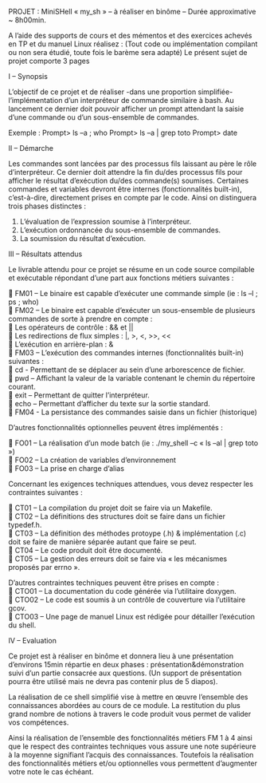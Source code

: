 
PROJET : MiniSHell « my_sh » – à réaliser en binôme – Durée approximative ~ 8h00min.


  A l’aide des supports de cours et des mémentos et des exercices achevés en TP et du manuel Linux réalisez :
(Tout code ou implémentation compilant ou non sera étudié, toute fois le barème sera adapté)
Le présent sujet de projet comporte 3 pages

I – Synopsis

  L’objectif de ce projet et de réaliser -dans une proportion simplifiée- l’implémentation d’un interpréteur de commande
similaire à bash. Au lancement ce dernier doit pouvoir afficher un prompt attendant la saisie d’une commande ou d’un
sous-ensemble de commandes.

Exemple :
Prompt> ls –a ; who Prompt> ls –a | grep toto
Prompt> date

II – Démarche

  Les commandes sont lancées par des processus fils laissant au père le rôle d’interpréteur. Ce dernier doit attendre la
fin du/des processus fils pour afficher le résultat d’exécution du/des commande(s) soumises. Certaines commandes
et variables devront être internes (fonctionnalités built-in), c’est-à-dire, directement prises en compte par le code.
Ainsi on distinguera trois phases distinctes :

  1. L’évaluation de l’expression soumise à l’interpréteur. <br/>
  2. L’exécution ordonnancée du sous-ensemble de commandes. <br/>
  3. La soumission du résultat d’exécution. <br/>


III – Résultats attendus

  Le livrable attendu pour ce projet se résume en un code source compilable et exécutable répondant d’une part aux
fonctions métiers suivantes :

   FM01 – Le binaire est capable d’exécuter une commande simple (ie : ls –l ; ps ; who) <br/>
   FM02 – Le binaire est capable d’exécuter un sous-ensemble de plusieurs commandes de sorte à prendre en
  compte : <br/>
     Les opérateurs de contrôle : && et ||  <br/>
     Les redirections de flux simples : |, >, <, >>, << <br/>
     L’exécution en arrière-plan : & <br/>
   FM03 – L’exécution des commandes internes (fonctionnalités built-in) suivantes : <br/>
   cd - Permettant de se déplacer au sein d’une arborescence de fichier. <br/>
   pwd – Affichant la valeur de la variable contenant le chemin du répertoire courant. <br/>
   exit – Permettant de quitter l’interpréteur. <br/>
   echo – Permettant d’afficher du texte sur la sortie standard. <br/>
   FM04 - La persistance des commandes saisie dans un fichier (historique) <br/>
  
D’autres fonctionnalités optionnelles peuvent êtres implémentés : <br/>

   FO01 – La réalisation d’un mode batch (ie : ./my_shell –c « ls –al | grep toto ») <br/>
   FO02 – La création de variables d’environnement <br/>
   FO03 – La prise en charge d’alias  <br/>

Concernant les exigences techniques attendues, vous devez respecter les contraintes suivantes : <br/>

   CT01 – La compilation du projet doit se faire via un Makefile. <br/>
   CT02 – La définitions des structures doit se faire dans un fichier typedef.h. <br/>
   CT03 – La définition des méthodes protoype (.h) & implémentation (.c) doit se faire de manière séparée autant 
  que faire se peut. <br/>
   CT04 – Le code produit doit être documenté. <br/>
   CT05 – La gestion des erreurs doit se faire via « les mécanismes proposés par errno ».<br/>
  
D’autres contraintes techniques peuvent être prises en compte : <br/>
   CTO01 – La documentation du code générée via l’utilitaire doxygen. <br/>
   CTO02 – Le code est soumis à un contrôle de couverture via l’utilitaire gcov. <br/>
   CTO03 – Une page de manuel Linux est rédigée pour détailler l’exécution du shell. <br/>
  
IV – Evaluation

  Ce projet est à réaliser en binôme et donnera lieu à une présentation d’environs 15min répartie en deux phases :
présentation&démonstration suivi d’un partie consacrée aux questions. (Un support de présentation pourra être utilisé
mais ne devra pas contenir plus de 5 diapos).<br/>

  La réalisation de ce shell simplifié vise à mettre en œuvre l’ensemble des connaissances abordées au cours de ce
module. La restitution du plus grand nombre de notions à travers le code produit vous permet de valider vos
compétences.  <br/>

  Ainsi la réalisation de l’ensemble des fonctionnalités métiers FM 1 à 4 ainsi que le respect des contraintes techniques
vous assure une note supérieure à la moyenne signifiant l’acquis des connaissances. Toutefois la réalisation des
fonctionnalités métiers et/ou optionnelles vous permettent d’augmenter votre note le cas échéant.<br/>
